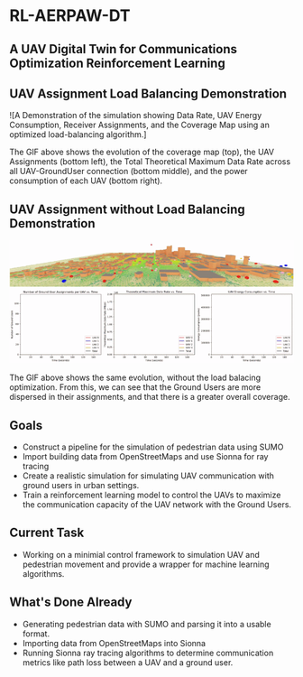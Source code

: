 # RL-AERPAW-DT
## A UAV Digital Twin for Communications Optimization Reinforcement Learning

## UAV Assignment Load Balancing Demonstration
![A Demonstration of the simulation showing Data Rate, UAV Energy Consumption, Receiver Assignments, and the Coverage Map using an optimized load-balancing algorithm.]

The GIF above shows the evolution of the coverage map (top), the UAV Assignments (bottom left), the Total Theoretical Maximum Data Rate across all UAV-GroundUser connection (bottom middle), and the power consumption of each UAV (bottom right).

## UAV Assignment without Load Balancing Demonstration
![A Demonstration of the simulation showing Data Rate, UAV Energy Consumption, Receiver Assignments, and the Coverage Map.](rx_assignment_demonstration.gif)

The GIF above shows the same evolution, without the load balacing optimization. From this, we can see that the Ground Users are more dispersed in their assignments, and that there is a greater overall coverage.

## Goals
- Construct a pipeline for the simulation of pedestrian data using SUMO
- Import building data from OpenStreetMaps and use Sionna for ray tracing
- Create a realistic simulation for simulating UAV communication with ground users in urban settings.
- Train a reinforcement learning model to control the UAVs to maximize the communication capacity of the UAV network with the Ground Users.

## Current Task
- Working on a minimial control framework to simulation UAV and pedestrian movement and provide a wrapper for machine learning algorithms.

## What's Done Already
- Generating pedestrian data with SUMO and parsing it into a usable format.
- Importing data from OpenStreetMaps into Sionna
- Running Sionna ray tracing algorithms to determine communication metrics like path loss between a UAV and a ground user.


